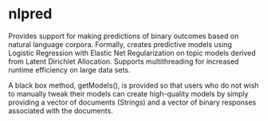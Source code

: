 # nlpred
Provides support for making predictions of binary outcomes based on natural language corpora.  Formally, creates predictive models using Logistic Regression with Elastic Net Regularization on topic models derived from Latent Dirichlet Allocation.  Supports multithreading for increased runtime efficiency on large data sets.

A black box method, getModels(), is provided so that users who do not wish to manually tweak their models can create high-quality models by simply providing a vector of documents (Strings) and a vector of binary responses associated with the documents.
